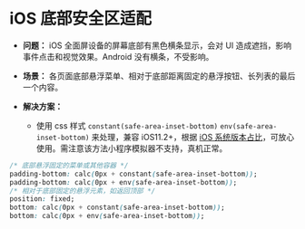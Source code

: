 # iOS 底部安全区适配

- **问题：** iOS 全面屏设备的屏幕底部有黑色横条显示，会对 UI 造成遮挡，影响事件点击和视觉效果。Android 没有横条，不受影响。
- **场景：** 各页面底部悬浮菜单、相对于底部距离固定的悬浮按钮、长列表的最后一个内容。
- **解决方案：**

  - 使用 css 样式 `constant(safe-area-inset-bottom)` `env(safe-area-inset-bottom)` 来处理，兼容 iOS11.2+，根据 [iOS 系统版本占比](https://developer.apple.com/support/app-store/)，可放心使用。需注意该方法小程序模拟器不支持，真机正常。

```css
/* 底部悬浮固定的菜单或其他容器 */
padding-bottom: calc(0px + constant(safe-area-inset-bottom));
padding-bottom: calc(0px + env(safe-area-inset-bottom));
/* 相对于底部固定的悬浮元素，如返回顶部 */
position: fixed;
bottom: calc(0px + constant(safe-area-inset-bottom));
bottom: calc(0px + env(safe-area-inset-bottom));
```
